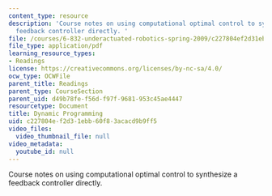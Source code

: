 ```yaml
---
content_type: resource
description: 'Course notes on using computational optimal control to synthesize a
  feedback controller directly. '
file: /courses/6-832-underactuated-robotics-spring-2009/c227804ef2d31ebb60f83acacd9b9ff5_MIT6_832s09_read_ch09.pdf
file_type: application/pdf
learning_resource_types:
- Readings
license: https://creativecommons.org/licenses/by-nc-sa/4.0/
ocw_type: OCWFile
parent_title: Readings
parent_type: CourseSection
parent_uid: d49b78fe-f56d-f97f-9681-953c45ae4447
resourcetype: Document
title: Dynamic Programming
uid: c227804e-f2d3-1ebb-60f8-3acacd9b9ff5
video_files:
  video_thumbnail_file: null
video_metadata:
  youtube_id: null
---
```

Course notes on using computational optimal control to synthesize a feedback controller directly. 
